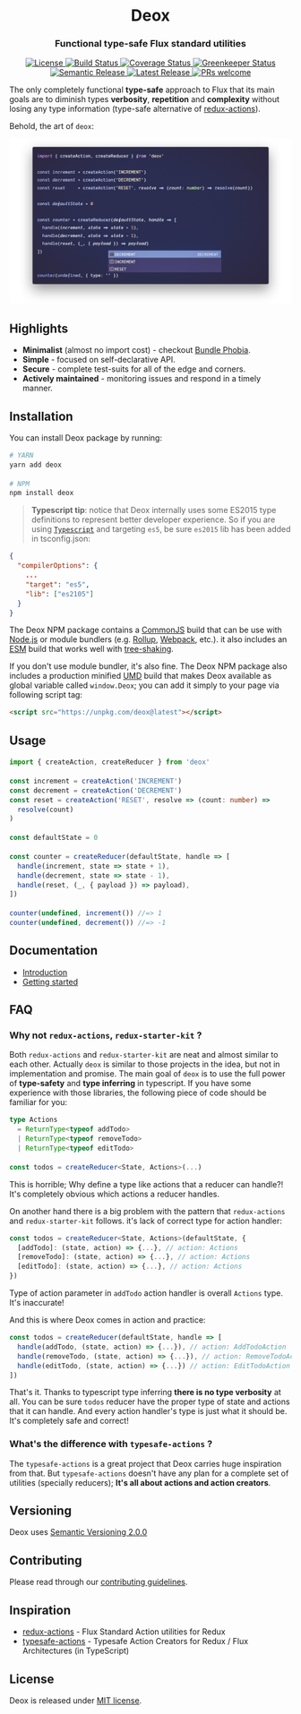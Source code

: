 <h1 align="center">Deox</h1>

<h3 align="center">Functional type-safe Flux standard utilities</h3>

<p align="center">
  <a href="LICENSE">
    <img alt="License" src="https://img.shields.io/npm/l/deox.svg?logo=License&style=flat-square">
  </a>
  <a href="https://circleci.com/gh/thebrodmann/deox">
    <img alt="Build Status" src="https://img.shields.io/circleci/project/github/thebrodmann/deox/master.svg?label=build&logo=circleci&style=flat-square">
  </a>
  <a href="https://codecov.io/gh/thebrodmann/deox">
    <img alt="Coverage Status" src="https://img.shields.io/codecov/c/gh/thebrodmann/deox.svg?style=flat-square">
  </a>
  <a href="https://greenkeeper.io/">
    <img alt="Greenkeeper Status" src="https://badges.greenkeeper.io/thebrodmann/deox.svg?style=flat-square">
  </a>
  <a href="https://github.com/semantic-release/semantic-release">
    <img alt="Semantic Release" src="https://img.shields.io/badge/%F0%9F%93%A6%F0%9F%9A%80-semantic--release-e10079.svg?style=flat-square">
  </a>
  <a href="https://www.npmjs.com/package/deox">
    <img alt="Latest Release" src="https://img.shields.io/npm/v/deox.svg?label=npm%40latest&style=flat-square">
  </a>
  <a href="CONTRIBUTING.md">
    <img alt="PRs welcome" src="https://img.shields.io/badge/PRs-welcome-green.svg?style=flat-square">
  </a>
</p>

The only completely functional **type-safe** approach to Flux that its main goals are to diminish types **verbosity**, **repetition** and **complexity** without losing any type information (type-safe alternative of [redux-actions](https://github.com/redux-utilities/redux-actions)).

Behold, the art of `deox`:

<p align="center">
  <img alt="Deox counter example" src="docs/media/counter-example.jpg">
</p>

## Highlights

- **Minimalist** (almost no import cost) - checkout [Bundle Phobia](https://bundlephobia.com/result?p=deox@latest).
- **Simple** - focused on self-declarative API.
- **Secure** - complete test-suits for all of the edge and corners.
- **Actively maintained** - monitoring issues and respond in a timely manner.

## Installation

You can install Deox package by running:

```bash
# YARN
yarn add deox

# NPM
npm install deox
```

> **Typescript tip**: notice that Deox internally uses some ES2015 type definitions to represent better developer experience.
> So if you are using [`Typescript`](https://github.com/Microsoft/TypeScript) and targeting `es5`, be sure `es2015` lib has been added in tsconfig.json:

```json
{
  "compilerOptions": {
    ...
    "target": "es5",
    "lib": ["es2105"]
  }
}
```

The Deox NPM package contains a [CommonJS](http://www.commonjs.org/specs/modules/1.0/) build that can be use with [Node.js](https://nodejs.org/en/) or module bundlers (e.g. [Rollup](https://github.com/rollup/rollup), [Webpack](https://github.com/webpack/webpack), etc.). it also includes an [ESM](https://developer.mozilla.org/en-US/docs/Web/JavaScript/Reference/Statements/import) build that works well with [tree-shaking](https://webpack.js.org/guides/tree-shaking/).

If you don't use module bundler, it's also fine. The Deox NPM package also includes a production minified [UMD](https://github.com/umdjs/umd) build that makes Deox available as global variable called `window.Deox`; you can add it simply to your page via following script tag:

```html
<script src="https://unpkg.com/deox@latest"></script>
```

## Usage

```ts
import { createAction, createReducer } from 'deox'

const increment = createAction('INCREMENT')
const decrement = createAction('DECREMENT')
const reset = createAction('RESET', resolve => (count: number) =>
  resolve(count)
)

const defaultState = 0

const counter = createReducer(defaultState, handle => [
  handle(increment, state => state + 1),
  handle(decrement, state => state - 1),
  handle(reset, (_, { payload }) => payload),
])

counter(undefined, increment()) //=> 1
counter(undefined, decrement()) //=> -1
```

## Documentation

- [Introduction](https://deox.js.org)
- [Getting started](https://deox.js.org/getting-started)

## FAQ

### Why not `redux-actions`, `redux-starter-kit` ?

Both `redux-actions` and `redux-starter-kit` are neat and almost similar to each other.
Actually `deox` is similar to those projects in the idea, but not in implementation and promise.
The main goal of `deox` is to use the full power of **type-safety** and **type inferring** in typescript.
If you have some experience with those libraries, the following piece of code should be familiar for you:

```ts
type Actions
  = ReturnType<typeof addTodo>
  | ReturnType<typeof removeTodo>
  | ReturnType<typeof editTodo>

const todos = createReducer<State, Actions>(...)
```

This is horrible; Why define a type like actions that a reducer can handle?! It's completely obvious which actions a reducer handles.

On another hand there is a big problem with the pattern that `redux-actions` and `redux-starter-kit` follows. it's lack of correct type for action handler:

```ts
const todos = createReducer<State, Actions>(defaultState, {
  [addTodo]: (state, action) => {...}, // action: Actions
  [removeTodo]: (state, action) => {...}, // action: Actions
  [editTodo]: (state, action) => {...}, // action: Actions
})
```

Type of action parameter in `addTodo` action handler is overall `Actions` type. It's inaccurate!

And this is where Deox comes in action and practice:

```ts
const todos = createReducer(defaultState, handle => [
  handle(addTodo, (state, action) => {...}), // action: AddTodoAction
  handle(removeTodo, (state, action) => {...}), // action: RemoveTodoAction
  handle(editTodo, (state, action) => {...}) // action: EditTodoAction
])
```

That's it. Thanks to typescript type inferring **there is no type verbosity** at all. You can be sure `todos` reducer have the proper type of state and actions that it can handle.
And every action handler's type is just what it should be. It's completely safe and correct!

### What's the difference with `typesafe-actions` ?

The `typesafe-actions` is a great project that Deox carries huge inspiration from that.
But `typesafe-actions` doesn't have any plan for a complete set of utilities (specially reducers); **It's all about actions and action creators**.

## Versioning

Deox uses [Semantic Versioning 2.0.0](https://semver.org/)

## Contributing

Please read through our [contributing guidelines](CONTRIBUTING.md).

## Inspiration

- [redux-actions](https://github.com/redux-utilities/redux-actions) - Flux Standard Action utilities for Redux
- [typesafe-actions](https://github.com/piotrwitek/typesafe-actions) - Typesafe Action Creators for Redux / Flux Architectures (in TypeScript)

## License

Deox is released under [MIT license](LICENSE).
